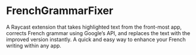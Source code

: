 # FrenchGrammarFixer
A Raycast extension that takes highlighted text from the front-most app, corrects French grammar using Google’s API, and replaces the text with the improved version instantly. A quick and easy way to enhance your French writing within any app.
